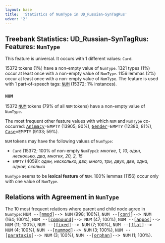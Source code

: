 ```yaml
---
layout: base
title:  'Statistics of NumType in UD_Russian-SynTagRus'
udver: '2'
---
```


## Treebank Statistics: UD_Russian-SynTagRus: Features: `NumType`

This feature is universal.
It occurs with 1 different values: `Card`.

15372 tokens (1%) have a non-empty value of `NumType`.
1321 types (1%) occur at least once with a non-empty value of `NumType`.
1156 lemmas (2%) occur at least once with a non-empty value of `NumType`.
The feature is used with 1 part-of-speech tags: <tt><a href="ru_syntagrus-pos-NUM.html">NUM</a></tt> (15372; 1% instances).

### `NUM`

15372 <tt><a href="ru_syntagrus-pos-NUM.html">NUM</a></tt> tokens (79% of all `NUM` tokens) have a non-empty value of `NumType`.

The most frequent other feature values with which `NUM` and `NumType` co-occurred: <tt><a href="ru_syntagrus-feat-Animacy.html">Animacy</a></tt><tt>=EMPTY</tt> (13905; 90%), <tt><a href="ru_syntagrus-feat-Gender.html">Gender</a></tt><tt>=EMPTY</tt> (12380; 81%), <tt><a href="ru_syntagrus-feat-Case.html">Case</a></tt><tt>=EMPTY</tt> (9133; 59%).

`NUM` tokens may have the following values of `NumType`:

* `Card` (15372; 100% of non-empty `NumType`): <em>многие, 1, 10, один, несколько, два, многих, 20, 2, 15</em>
* `EMPTY` (4059): <em>один, несколько, два, много, три, двух, две, одна, одной, сколько</em>

`NumType` seems to be **lexical feature** of `NUM`. 100% lemmas (1156) occur only with one value of `NumType`.

## Relations with Agreement in `NumType`

The 10 most frequent relations where parent and child node agree in `NumType`:
<tt>NUM --[<tt><a href="ru_syntagrus-dep-nmod.html">nmod</a></tt>]--> NUM</tt> (998; 100%),
<tt>NUM --[<tt><a href="ru_syntagrus-dep-conj.html">conj</a></tt>]--> NUM</tt> (164; 100%),
<tt>NUM --[<tt><a href="ru_syntagrus-dep-compound.html">compound</a></tt>]--> NUM</tt> (47; 100%),
<tt>NUM --[<tt><a href="ru_syntagrus-dep-appos.html">appos</a></tt>]--> NUM</tt> (11; 100%),
<tt>NUM --[<tt><a href="ru_syntagrus-dep-fixed.html">fixed</a></tt>]--> NUM</tt> (7; 100%),
<tt>NUM --[<tt><a href="ru_syntagrus-dep-flat.html">flat</a></tt>]--> NUM</tt> (4; 100%),
<tt>NUM --[<tt><a href="ru_syntagrus-dep-nummod.html">nummod</a></tt>]--> NUM</tt> (3; 100%),
<tt>NUM --[<tt><a href="ru_syntagrus-dep-parataxis.html">parataxis</a></tt>]--> NUM</tt> (3; 100%),
<tt>NUM --[<tt><a href="ru_syntagrus-dep-orphan.html">orphan</a></tt>]--> NUM</tt> (1; 100%).

